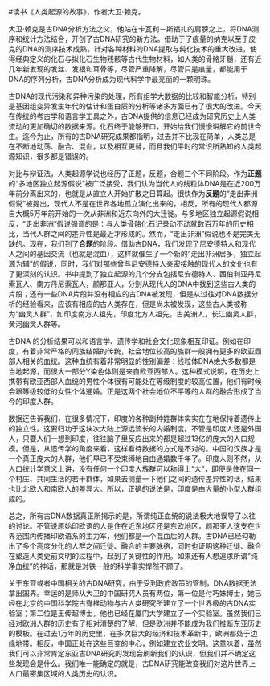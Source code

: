 \#读书《人类起源的故事》，作者大卫·赖克。

大卫·赖克是古DNA分析方法之父，他站在卡瓦利－斯福扎的肩膀之上，将DNA测序和统计方法结合，开创了古DNA研究的新方法。借助于了痕量的纳克以至于皮克的DNA的测序技术成熟，针对各种材料的DNA提取与纯化技术的重大改进，使得经典定义的化石与拟化石生物残骸等古代生物材料，如人类的骨骼牙髓，还有近几年新发现的发丝、发根和耳骨等，尽管严重降解，尽管只是痕量，都能用于DNA的序列分析，古DNA分析成为现代科学中最亮丽的一颗明珠。

古DNA的现代污染和异种污染的处理，所有组学大数据的比较和智能分析，特别是基因组变异发生年代的估计和蛋白质的分析等诸多方面已有了很大的改进。今天在传统的考古学和语言学工具之外，古DNA提供的信息已经成为研究历史上人类流动的更加确切的数据来源。化石终于能够开口，开始给我们慢慢讲解它的前世今生。迄今为止，所有的古DNA研究成果都指明，过去并不比现在简单，人类总是在不断地动荡、融合、混血，以及相互更替，而且我们平时的常识所熟知的人类起源知识，很多都是错误的。

对比与辩证法，人类起源学说也经历了正题，反题，合题三个不同阶段。作为**正题**的“多地区独立起源假说”被广泛接受，我们认为当代人的线粒体DNA是在近200万年前分离出来的，也就是从直立人开始扩散之日算起。很快作为**反题**的“走出非洲假说”被提出，现代人不是在世界各地孤立演化出来的，相反，所有的现代人都源自大概5万年前开始的一次从非洲和近东向外的大迁徙。与多地区独立起源假说相反，“走出非洲”假说强调的是：与人类骨骼化石记录动不动就数百万年的历史相比，当代人群之间的差异性是最近才形成的。然而，“走出非洲”假说也不是完美无缺的。现在，我们到了**合题**的阶段。借助古DNA，我们发现了尼安德特人和现代人之间的基因交流（也就是混血），这样就催生了一个新的“走出非洲居多，独立起源为辅”的假说，同时，我们对那些曾与尼安德特人亲密接触的现代人的文化也有了更深刻的认识。书中提到了独立起源的几个分支包括尼安德特人、西伯利亚丹尼索瓦人、南方丹尼索瓦人，颜那亚人，分别从现代人的DNA中找到这些古人类的片段；还有一些DNA片段并没有相应的古DNA被发现，但是从过往对DNA数据分析的经验看来，应该有相应的古人类存在，但是尚未被发现，这些古人类被称为“幽灵人群”，如印度南方人祖先，印度北方人祖先，古美洲人，长江幽灵人群，黄河幽灵人群等。

古DNA
的分析结果可以和语言学、遗传学和社会文化现象相互印证。例如在印度，有着非常严格的同族结婚的传统，社会地位较高的族群一般拥有更多的欧亚西部人相关的血统。这种血统有着非常明显的性别偏差：线粒体DNA绝大多数都是当地起源，而很大一部分Y染色体则是来自欧亚西部人。这种模式说明，在历史上携带有欧亚西部人血统的男性个体很有可能处在等级制度的较高位置，他们有时候会跟等级较低的女性个体通婚。正是这两个社会地位不平等的人群的融合形成了当今的印度人群。

数据还告诉我们，在很多情况下，印度的各种副种姓群体实实在在地保持着遗传上的独立性。这要归功于这块次大陆上源远流长的内婚制度。不管是印度人还是外国人，只要人们一想到印度，往往脑子里反应出来的都是超过13亿的庞大的人口规模。但是，从遗传学的角度来看，这样看待数据的方式是不对的。中国的汉族才是一个真正庞大的人群，他们早已不受束缚地自由通婚数千年了。印度人则不然，从人口统计学意义上讲，没有任何一个印度人族群可以称得上“大”，即便是住在同一个村庄、共同生活的若干群体，如果去测量一下他们之间的遗传差异性的话，结果也比北欧人和南欧人的差异大。所以，正确的说法是，印度是由大量的小型人群组成的。

总之，所有古DNA数据真正所揭示的是，所谓纯正血统的说法极大地误导了以往的讨论。不管说原始印欧语的人是住在近东地区还是东欧地区，颜那亚人这支在世界范围内传播印欧语系的主力军，他们都是一个混血后的人群。古DNA已经勾勒出了多个高度分化的人群之间迁徙、融合的主要脉络，同时也证明这种迁徙、融合在塑造人类史前文明的过程中，起到了关键性的作用。如果还有人想追求所谓“纯净血统”的神话，那就是对铁一般的科学事实悍然不顾了。

关于东亚或者中国相关的古DNA研究，由于受到政府政策的管制，DNA数据无法拿出国界。幸运的是师从大卫的中国研究人员有两位，第一位是付巧妹博士，她已经在北京的中国科学院古脊椎动物与古人类研究所建立了一个世界级的古DNA实验室；第二位是王传超博士，他也已经在厦门大学建立了一个实验室。虽然我们已经对欧洲人群的历史有了相对清楚的了解，但是欧洲并不能成为我们推断东亚历史的模板。在过去1万年的历史里，在多次巨大的经济和技术革新中，欧洲都处于边缘地带。相反，中国正处在这些巨变的中心，例如建立农业文明。这意味着，虽然我们可以非常肯定东亚古DNA研究的发现会刷新我们的认识，但我们并不确定这些发现会是什么。我们唯一能确定的就是，古DNA研究能改变我们对这片世界上人口最密集区域的人类历史的认识。
